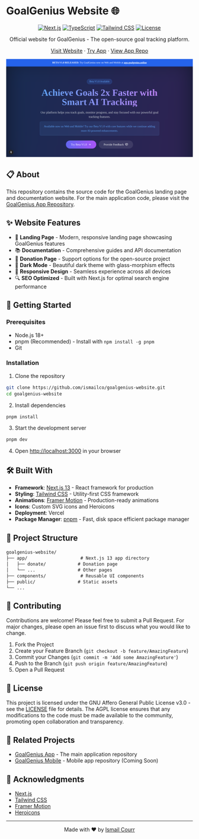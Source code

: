 # GoalGenius Website 🌐

<div align="center">

[![Next.js](https://img.shields.io/badge/Next.js-13.5-black?style=for-the-badge&logo=next.js)](https://nextjs.org/)
[![TypeScript](https://img.shields.io/badge/TypeScript-5.0-blue?style=for-the-badge&logo=typescript)](https://www.typescriptlang.org/)
[![Tailwind CSS](https://img.shields.io/badge/Tailwind-3.0-38B2AC?style=for-the-badge&logo=tailwind-css)](https://tailwindcss.com/)
[![License](https://img.shields.io/badge/License-AGPL%20v3-blue.svg?style=for-the-badge)](https://www.gnu.org/licenses/agpl-3.0)

Official website for GoalGenius - The open-source goal tracking platform.

[Visit Website](https://goalgenius.online) · [Try App](https://app.goalgenius.online) · [View App Repo](https://github.com/ismailco/goalgenius-app)

![GoalGenius Website](public/og-image.png)

</div>

## 📋 About

This repository contains the source code for the GoalGenius landing page and documentation website. For the main application code, please visit the [GoalGenius App Repository](https://github.com/ismailco/GoalGenius).

## ✨ Website Features

- 🎯 **Landing Page** - Modern, responsive landing page showcasing GoalGenius features
- 📚 **Documentation** - Comprehensive guides and API documentation
- 💝 **Donation Page** - Support options for the open-source project
- 🌙 **Dark Mode** - Beautiful dark theme with glass-morphism effects
- 📱 **Responsive Design** - Seamless experience across all devices
- 🔍 **SEO Optimized** - Built with Next.js for optimal search engine performance

## 🚀 Getting Started

### Prerequisites

- Node.js 18+
- pnpm (Recommended) - Install with `npm install -g pnpm`
- Git

### Installation

1. Clone the repository
```bash
git clone https://github.com/ismailco/goalgenius-website.git
cd goalgenius-website
```

2. Install dependencies
```bash
pnpm install
```

3. Start the development server
```bash
pnpm dev
```

4. Open [http://localhost:3000](http://localhost:3000) in your browser

## 🛠️ Built With

- **Framework**: [Next.js 13](https://nextjs.org/) - React framework for production
- **Styling**: [Tailwind CSS](https://tailwindcss.com/) - Utility-first CSS framework
- **Animations**: [Framer Motion](https://www.framer.com/motion/) - Production-ready animations
- **Icons**: Custom SVG icons and Heroicons
- **Deployment**: Vercel
- **Package Manager**: [pnpm](https://pnpm.io/) - Fast, disk space efficient package manager

## 📖 Project Structure

```
goalgenius-website/
├── app/                    # Next.js 13 app directory
│   ├── donate/            # Donation page
│   └── ...                # Other pages
├── components/             # Reusable UI components
├── public/                # Static assets
└── ...
```

## 🤝 Contributing

Contributions are welcome! Please feel free to submit a Pull Request. For major changes, please open an issue first to discuss what you would like to change.

1. Fork the Project
2. Create your Feature Branch (`git checkout -b feature/AmazingFeature`)
3. Commit your Changes (`git commit -m 'Add some AmazingFeature'`)
4. Push to the Branch (`git push origin feature/AmazingFeature`)
5. Open a Pull Request

## 📝 License

This project is licensed under the GNU Affero General Public License v3.0 - see the [LICENSE](LICENSE) file for details. The AGPL license ensures that any modifications to the code must be made available to the community, promoting open collaboration and transparency.

## 🔗 Related Projects

- [GoalGenius App](https://github.com/ismailco/goalgenius-app) - The main application repository
- [GoalGenius Mobile](https://github.com/ismailco/goalgenius-mobile) - Mobile app repository (Coming Soon)

## 🙏 Acknowledgments

- [Next.js](https://nextjs.org/)
- [Tailwind CSS](https://tailwindcss.com/)
- [Framer Motion](https://www.framer.com/motion/)
- [Heroicons](https://heroicons.com/)

---

<div align="center">

Made with ❤️ by [Ismail Courr](https://github.com/ismailco)

</div>
